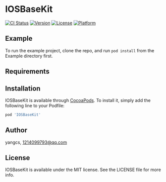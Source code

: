 # IOSBaseKit

[![CI Status](http://img.shields.io/travis/1214099793@qq.com/IOSBaseKit.svg?style=flat)](https://travis-ci.org/1214099793@qq.com/IOSBaseKit)
[![Version](https://img.shields.io/cocoapods/v/IOSBaseKit.svg?style=flat)](http://cocoapods.org/pods/IOSBaseKit)
[![License](https://img.shields.io/cocoapods/l/IOSBaseKit.svg?style=flat)](http://cocoapods.org/pods/IOSBaseKit)
[![Platform](https://img.shields.io/cocoapods/p/IOSBaseKit.svg?style=flat)](http://cocoapods.org/pods/IOSBaseKit)

## Example

To run the example project, clone the repo, and run `pod install` from the Example directory first.

## Requirements

## Installation

IOSBaseKit is available through [CocoaPods](http://cocoapods.org). To install
it, simply add the following line to your Podfile:

```ruby
pod 'IOSBaseKit'
```

## Author

yangcs, 1214099793@qq.com

## License

IOSBaseKit is available under the MIT license. See the LICENSE file for more info.
